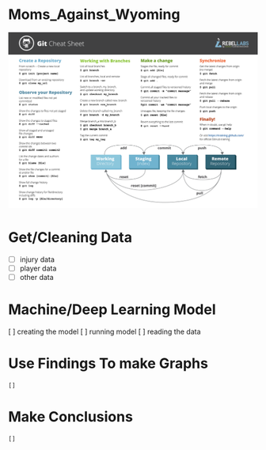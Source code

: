 # Moms_Against_Wyoming
![alt text](GitCommands.png)

# Get/Cleaning Data
- [ ] injury data
- [ ] player data
- [ ] other data

# Machine/Deep Learning Model
[ ] creating the model
[ ] running model
    [ ] reading the data

# Use Findings To make Graphs
    [] 

# Make Conclusions
    []